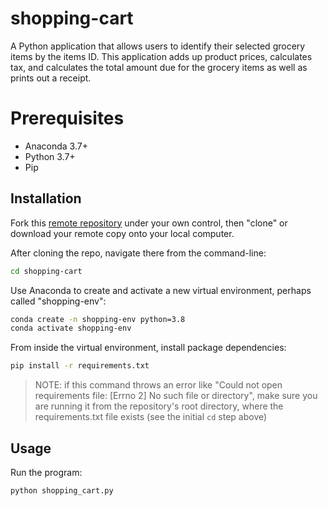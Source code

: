 # shopping-cart

A Python application that allows users to identify their selected grocery items by the items ID. This application adds up product prices, calculates tax, and calculates the total amount due for the grocery items as well as prints out a receipt. 


# Prerequisites 
  + Anaconda 3.7+
  + Python 3.7+
  + Pip

## Installation


Fork this [remote repository](http://github.com/pk664/shopping-cart) under your own control, then "clone" or download your remote copy onto your local computer.


After cloning the repo, navigate there from the command-line:

```sh
cd shopping-cart
```

Use Anaconda to create and activate a new virtual environment, perhaps called "shopping-env":

```sh
conda create -n shopping-env python=3.8
conda activate shopping-env
```

From inside the virtual environment, install package dependencies:

```sh
pip install -r requirements.txt
```

> NOTE: if this command throws an error like "Could not open requirements file: [Errno 2] No such file or directory", make sure you are running it from the repository's root directory, where the requirements.txt file exists (see the initial `cd` step above)


## Usage 

Run the program: 
```sh
python shopping_cart.py
```


